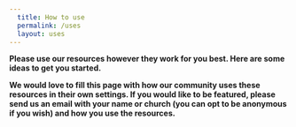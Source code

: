 ```yaml
---
  title: How to use
  permalink: /uses
  layout: uses
---
```

**Please use our resources however they work for you best. Here are some ideas to get you started.**

**We would love to fill this page with how our community uses these resources in their own settings. If you would like to be featured, please send us an email with your name or church (you can opt to be anonymous if you wish) and how you use the resources.**
